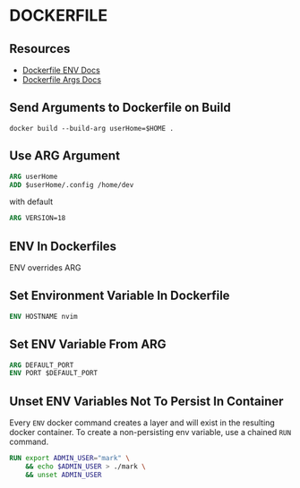 # DOCKERFILE

## Resources

- [Dockerfile ENV Docs](https://docs.docker.com/engine/reference/builder/#arg)
- [Dockerfile Args Docs](https://docs.docker.com/engine/reference/builder/#arg)

## Send Arguments to Dockerfile on Build

```console
docker build --build-arg userHome=$HOME .
```

## Use ARG Argument

```dockerfile
ARG userHome
ADD $userHome/.config /home/dev
```

with default

```dockerfile
ARG VERSION=18
```

## ENV In Dockerfiles

ENV overrides ARG

## Set Environment Variable In Dockerfile

```dockerfile
ENV HOSTNAME nvim
```

## Set ENV Variable From ARG

```dockerfile
ARG DEFAULT_PORT
ENV PORT $DEFAULT_PORT
```

## Unset ENV Variables Not To Persist In Container

Every `ENV` docker command creates a layer and will exist in the resulting
docker container. To create a non-persisting env variable, use a chained `RUN`
command.

```dockerfile
RUN export ADMIN_USER="mark" \
    && echo $ADMIN_USER > ./mark \
    && unset ADMIN_USER
```
